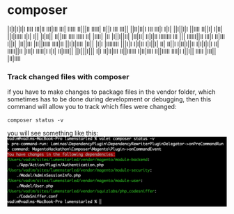 # composer
|I|I|l|l|l llII IlI|ll III|lll lIl| lIIII II|||ll IlIll| ll||l lII
III|| ||II|lI|l III Ill|l I|I| ||l||l|l ||lllI II||l| l|II| ||l|lIlII
l|l| l|| |l|ll|| Il||III IlIl lIllI ll| |IIIl| |lI |l||l||Il|
|II|II| Il|l|ll lIllIIll lll ||| lllIlI||ll lIl|I Il|IIl l||I| |ll||lIl
|II||lIlll IllI|Il ||I|I|lIlI |II|| |l|l |lIlllIII |||I|I I|l|lI l|I||I| lI|
Il||l l|lI|l||Il I|l|I|l|l lI| IIIll||Il |Ill|I IIllI|I l|l| lI|lllI|| ||I|||I|||
I|I Il|lI|lII ll||lllIlI I|II|lIlI ll||IIlII Illl|l l||I|| lIllI |III|| |ll|IllI

### Track changed files with composer
if you have to make changes to package files in the vendor folder, 
which sometimes has to be done during development or debugging, 
then this command will allow you to track which files were changed:
```shell
composer status -v
```
you will see something like this:
<img src="../.img/composer-status.png"/>